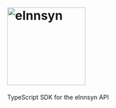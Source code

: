# <img src="https://einnsyn.no/8ebf89f8e40d3eb75183.svg" width="180px" alt="eInnsyn"/>

TypeScript SDK for the eInnsyn API
